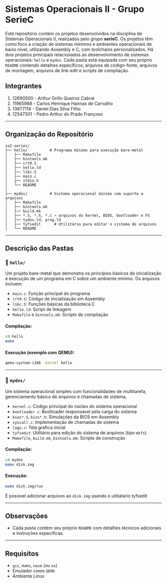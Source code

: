# Sistemas Operacionais II - Grupo SerieC
Este repositório contém os projetos desenvolvidos na disciplina de Sistemas Operacionais II, realizados pelo grupo **serieC**. Os projetos têm como foco a criação de sistemas mínimos e ambientes operacionais de baixo nível, utilizando Assembly e C, com toolchains personalizados.
Há dois projetos principais relacionados ao desenvolvimento de sistemas operacionais: `hello` e `mydos`. Cada pasta está equipada com seu próprio `README` contendo detalhes específicos, arquivos de código-fonte, arquivos de montagem, arquivos de link-edit e scripts de compilação.

## Integrantes
1. 12690500 - Arthur Grillo Queiroz Cabral
2. 11965988 - Carlos Henrique Hannas de Carvalho
3. 13677114 - Daniel Dias Silva Filho
4. 12547301 - Pedro Arthur do Prado Françoso

---

## Organização do Repositório

```plaintext
so2-seriec/
├── hello/          # Programa mínimo para execução bare-metal
│   ├── Makefile
│   ├── bintools.mk
│   ├── crt0.S
│   ├── hello.ld
│   ├── libc.S
│   ├── main.c
│   ├── stdio.h
│   └── README
│
├── mydos/          # Sistema operacional mínimo com suporte a arquivos
│   ├── Makefile
│   ├── bintools.mk
│   ├── build.mk
│   ├── *.S, *.h, *.c → arquivos do kernel, BIOS, bootloader e FS
│   ├── tydos.ld, prog.ld
│   ├── tyfsedit      # Utilitário para editar o sistema de arquivos
│   └── README
```

---

## Descrição das Pastas

### 📁 `hello/`

Um projeto bare-metal que demonstra os princípios básicos de inicialização e execução de um programa em C sobre um ambiente mínimo. Os arquivos incluem:

- `main.c`: Função principal do programa
- `crt0.S`: Código de inicialização em Assembly
- `libc.S`: Funções básicas da biblioteca C
- `hello.ld`: Script de linkagem
- `Makefile` e `bintools.mk`: Scripts de compilação

#### Compilação:
```bash
cd hello
make
```

#### Execução (exemplo com QEMU):
```bash
qemu-system-i386 -kernel hello
```

---

### 📁 `mydos/`

Um sistema operacional simples com funcionalidades de multitarefa, gerenciamento básico de arquivos e chamadas de sistema.

- `kernel.c`: Código principal do núcleo do sistema operacional
- `bootloader.c`: Bootloader responsável pela carga do sistema
- `bios*.S`, `bios*.h`: Simulações da BIOS em Assembly
- `syscall.c`: Implementação de chamadas de sistema
- `logo.c`: Tela gráfica inicial
- `tyfsedit`: Utilitário para edição do sistema de arquivos (tipo `mkfs`)
- `Makefile`, `build.mk`, `bintools.mk`: Scripts de construção

#### Compilação:
```bash
cd mydos
make disk.img
```

#### Execução:
```bash
make disk.img/run
```

É possivel adicionar arquivos ao `disk.img` usando o utiliatario tyfsedit

---

## Observações

- Cada pasta contém seu próprio `README` com detalhes técnicos adicionais e instruções específicas.

---

## Requisitos

- `gcc`, `make`, `nasm` (ou `as`)
- Emulador como `QEMU`
- Ambiente Linux
